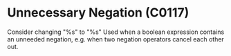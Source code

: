 # Unnecessary Negation (C0117)

Consider changing "%s" to "%s" Used when a boolean expression contains
an unneeded negation, e.g. when two negation operators cancel each other
out.
